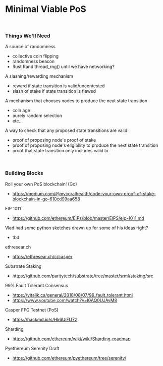 # Minimal Viable PoS

<br>

### Things We'll Need

A source of randomness
  - collective coin flipping
  - randomness beacon
  - Rust Rand thread_rng() until we have networking?
  
A slashing/rewarding mechanism
  - reward if state transition is valid/uncontested
  - slash of stake if state transition is flawed

A mechanism that chooses nodes to produce the next state transition
  - coin age
  - purely random selection
  - etc...

A way to check that any proposed state transitions are valid
  - proof of proposing node's proof of stake
  - proof of proposing node's eligibility to produce the next state transition
  - proof that state transition only includes valid tx

<br>

### Building Blocks

Roll your own PoS blockchain! (Go)
- https://medium.com/@mycoralhealth/code-your-own-proof-of-stake-blockchain-in-go-610cd99aa658

EIP 1011
- https://github.com/ethereum/EIPs/blob/master/EIPS/eip-1011.md

Vlad had some python sketches drawn up for some of his ideas right?
- tbd

ethresear.ch
- https://ethresear.ch/c/casper

Substrate Staking
- https://github.com/paritytech/substrate/tree/master/srml/staking/src

99% Fault Tolerant Consensus
- https://vitalik.ca/general/2018/08/07/99_fault_tolerant.html
- https://www.youtube.com/watch?v=l0AQ0UJAvM8

Casper FFG Testnet (PoS)
- https://hackmd.io/s/Hk6UiFU7z

Sharding
- https://github.com/ethereum/wiki/wiki/Sharding-roadmap

Pyethereum Serenity Draft
- https://github.com/ethereum/pyethereum/tree/serenity/
